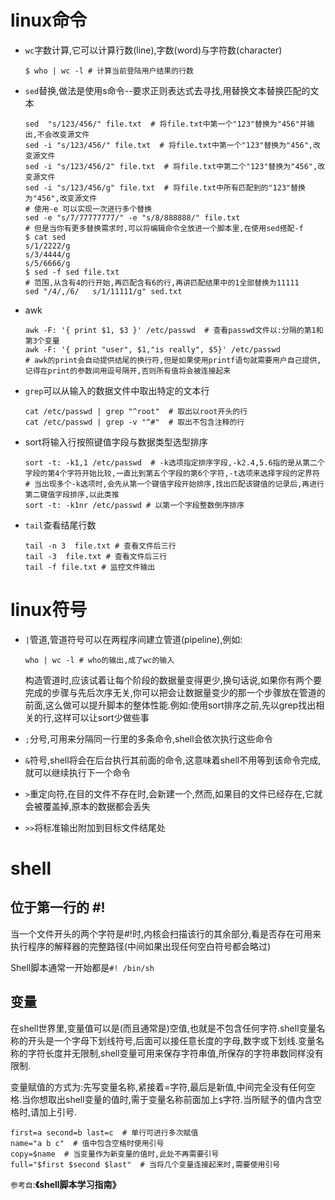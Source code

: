 # linux命令

- `wc`字数计算,它可以计算行数(line),字数(word)与字符数(character)

  ```
  $ who | wc -l # 计算当前登陆用户结果的行数
  ```

- `sed`替换,做法是使用s命令--要求正则表达式去寻找,用替换文本替换匹配的文本

  ```
  sed  "s/123/456/" file.txt  # 将file.txt中第一个"123"替换为"456"并输出,不会改变源文件
  sed -i "s/123/456/" file.txt  # 将file.txt中第一个"123"替换为"456",改变源文件
  sed -i "s/123/456/2" file.txt  # 将file.txt中第二个"123"替换为"456",改变源文件
  sed -i "s/123/456/g" file.txt  # 将file.txt中所有匹配到的"123"替换为"456",改变源文件
  # 使用-e 可以实现一次进行多个替换
  sed -e "s/7/77777777/" -e "s/8/888888/" file.txt
  # 但是当你有更多替换需求时,可以将编辑命令全放进一个脚本里,在使用sed搭配-f
  $ cat sed
  s/1/2222/g
  s/3/4444/g
  s/5/6666/g
  $ sed -f sed file.txt
  # 范围,从含有4的行开始,再匹配含有6的行,再讲匹配结果中的1全部替换为11111
  sed "/4/,/6/   s/1/11111/g" sed.txt 
  ```

- awk

  ```
  awk -F: '{ print $1, $3 }' /etc/passwd  # 查看passwd文件以:分隔的第1和第3个变量
  awk -F: '{ print "user", $1,"is really", $5}' /etc/passwd 
  # awk的print会自动提供结尾的换行符,但是如果使用printf语句就需要用户自己提供,记得在print的参数间用逗号隔开,否则所有值将会被连接起来
  ```

- `grep`可以从输入的数据文件中取出特定的文本行

  ```
  cat /etc/passwd | grep "^root"  # 取出以root开头的行
  cat /etc/passwd | grep -v "^#"  # 取出不包含注释的行
  ```

- sort将输入行按照键值字段与数据类型选型排序

  ```
  sort -t: -k1,1 /etc/passwd  # -k选项指定排序字段,-k2.4,5.6指的是从第二个字段的第4个字符开始比较,一直比到第五个字段的第6个字符,-t选项来选择字段的定界符
  # 当出现多个-k选项时,会先从第一个键值字段开始排序,找出匹配该键值的记录后,再进行第二键值字段排序,以此类推
  sort -t: -k1nr /etc/passwd # 以第一个字段整数倒序排序
  ```

- `tail`查看结尾行数

  ```
  tail -n 3  file.txt # 查看文件后三行
  tail -3  file.txt # 查看文件后三行
  tail -f file.txt # 监控文件输出
  ```

  

# linux符号

- `|`管道,管道符号可以在两程序间建立管道(pipeline),例如:

  ```
  who | wc -l # who的输出,成了wc的输入
  ```

  构造管道时,应该试着让每个阶段的数据量变得更少,换句话说,如果你有两个要完成的步骤与先后次序无关,你可以把会让数据量变少的那一个步骤放在管道的前面,这么做可以提升脚本的整体性能.例如:使用sort排序之前,先以grep找出相关的行,这样可以让sort少做些事

- `;`分号,可用来分隔同一行里的多条命令,shell会依次执行这些命令

- `&`符号,shell将会在后台执行其前面的命令,这意味着shell不用等到该命令完成,就可以继续执行下一个命令

- `>`重定向符,在目的文件不存在时,会新建一个,然而,如果目的文件已经存在,它就会被覆盖掉,原本的数据都会丢失

- `>>`将标准输出附加到目标文件结尾处

# shell

## 位于第一行的 #!

当一个文件开头的两个字符是#!时,内核会扫描该行的其余部分,看是否存在可用来执行程序的解释器的完整路径(中间如果出现任何空白符号都会略过)

Shell脚本通常一开始都是`#! /bin/sh`

## 变量

在shell世界里,变量值可以是(而且通常是)空值,也就是不包含任何字符.shell变量名称的开头是一个字母下划线符号,后面可以接任意长度的字母,数字或下划线.变量名称的字符长度并无限制,shell变量可用来保存字符串值,所保存的字符串数同样没有限制.

变量赋值的方式为:先写变量名称,紧接着=字符,最后是新值,中间完全没有任何空格.当你想取出shell变量的值时,需于变量名称前面加上`$`字符.当所赋予的值内含空格时,请加上引号.

```
first=a second=b last=c  # 单行可进行多次赋值
name="a b c"  # 值中包含空格时使用引号
copy=$name  # 当变量作为新变量的值时,此处不再需要引号
full="$first $second $last"  # 当将几个变量连接起来时,需要使用引号
```







`参考自`:**《shell脚本学习指南》**

